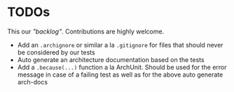 # TODOs

This our _"backlog"_. Contributions are highly welcome.

- Add an `.archignore` or similar a la `.gitignore` for files that should never be considered by our tests
- Auto generate an architecture documentation based on the tests
- Add a `.because(...)` function a la ArchUnit. Should be used for the error message in case of a failing test as well as for the above auto generate arch-docs
